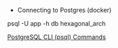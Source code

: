 * Connecting to Postgres (docker)
<p>
  psql -U app -h db hexagonal_arch
</p>
<a href="https://kontext.tech/article/637/postgresql-cli-psql-commands">PostgreSQL CLI (psql) Commands</a>
